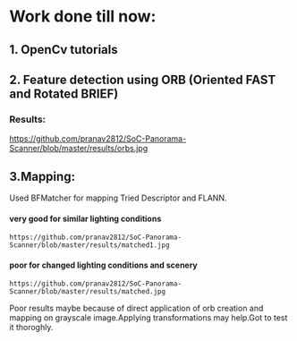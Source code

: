 # Work done till now:

## 1. OpenCv tutorials

## 2. Feature detection using ORB (Oriented FAST and Rotated BRIEF)

### Results:

https://github.com/pranav2812/SoC-Panorama-Scanner/blob/master/results/orbs.jpg

## 3.Mapping:

Used BFMatcher for mapping
Tried Descriptor and FLANN.

#### very good for similar lighting conditions
	https://github.com/pranav2812/SoC-Panorama-Scanner/blob/master/results/matched1.jpg

#### poor for changed lighting conditions and scenery
	https://github.com/pranav2812/SoC-Panorama-Scanner/blob/master/results/matched.jpg

Poor results maybe because of direct application of orb creation and mapping on grayscale image.Applying transformations may help.Got to test it thoroghly.


